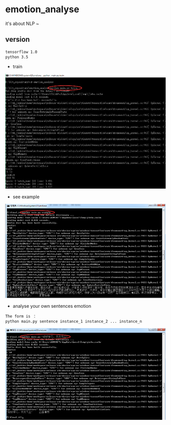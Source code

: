 # emotion_analyse
it's about NLP ~

## version
```
tensorflow 1.0
python 3.5
```
 * train
 
 ![image](https://github.com/jinzitian/emotion_analyse/blob/master/images/train.png)
 * see example
 
 ![image](https://github.com/jinzitian/emotion_analyse/blob/master/images/example.png)
 * analyse your own sentences emotion
 ```
 The form is ：
 python main.py sentence instance_1 instance_2 ... instance_n
 ```
 ![image](https://github.com/jinzitian/emotion_analyse/blob/master/images/sentence.png)
